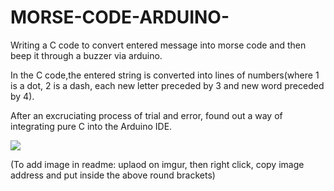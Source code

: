 # MORSE-CODE-ARDUINO-
Writing a C code to convert entered message into morse code and then beep it through a buzzer via arduino.


In the C code,the entered string is converted into lines of numbers(where 1 is a dot, 2 is a dash, each new letter preceded by 3 and new word preceded by 4).

After an excruciating process of trial and error, found out a way of integrating pure C into the Arduino IDE.

![](https://i.imgur.com/MCD800p.png)




(To add image in readme: uplaod on imgur, then right click, copy image address and put inside the above round brackets)
